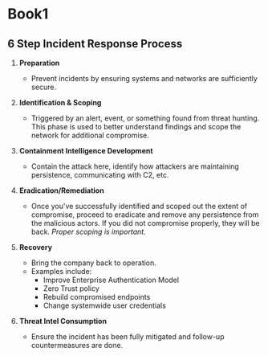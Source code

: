 # Book1

## 6 Step Incident Response Process

1. **Preparation**
    - Prevent incidents by ensuring systems and networks are sufficiently secure.

2. **Identification & Scoping**
    - Triggered by an alert, event, or something found from threat hunting. This phase is used to better understand findings and scope the network for additional compromise.

3. **Containment Intelligence Development**
    - Contain the attack here, identify how attackers are maintaining persistence, communicating with C2, etc.

4. **Eradication/Remediation**
    - Once you've successfully identified and scoped out the extent of compromise, proceed to eradicate and remove any persistence from the malicious actors. If you did not compromise properly, they will be back. *Proper scoping is important.*

5. **Recovery**
    - Bring the company back to operation.
    - Examples include:
      - Improve Enterprise Authentication Model
      - Zero Trust policy
      - Rebuild compromised endpoints
      - Change systemwide user credentials

6. **Threat Intel Consumption**
    - Ensure the incident has been fully mitigated and follow-up countermeasures are done.

